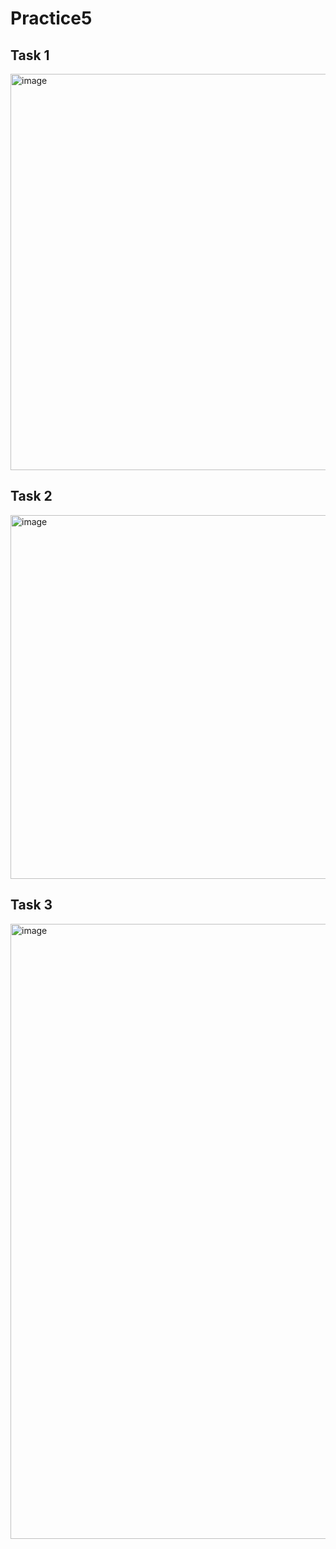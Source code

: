 # Practice5

## Task 1
<img width="978" height="634" alt="image" src="https://github.com/user-attachments/assets/8f2279d1-db7a-4cb9-894a-646dd3c557eb" />



## Task 2 
<img width="962" height="582" alt="image" src="https://github.com/user-attachments/assets/8e4a69fb-b35f-4b2c-9eb1-0fd57d663a56" />


## Task 3 
<img width="1264" height="984" alt="image" src="https://github.com/user-attachments/assets/1f9b64dc-32b4-425b-933e-9df5aa7ffedb" />

